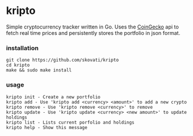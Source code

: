 # kripto
Simple cryptocurrency tracker written in Go.
Uses the [CoinGecko](https://www.coingecko.com/en/api) api to fetch real time prices and persistently stores the portfolio in json format.

### installation
```
git clone https://github.com/skovati/kripto
cd kripto
make && sudo make install
```

### usage
```
kripto init - Create a new portfolio
kripto add - Use 'kripto add <currency> <amount>' to add a new crypto
kripto remove - Use 'kripto remove <currency>' to remove
kripto update - Use 'kripto update <currency> <new amount>' to update holdings
kripto list - Lists current porfolio and holdings
kripto help - Show this message
```
